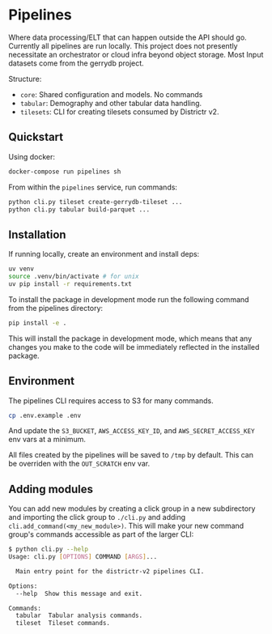 # Pipelines

Where data processing/ELT that can happen outside the API should go. Currently all pipelines are run locally.
This project does not presently necessitate an orchestrator or cloud infra beyond object storage.
Most Input datasets come from the gerrydb project.

Structure:

- `core`: Shared configuration and models. No commands
- `tabular`: Demography and other tabular data handling.
- `tilesets`: CLI for creating tilesets consumed by Districtr v2.

## Quickstart

Using docker:

```sh
docker-compose run pipelines sh
```

From within the `pipelines` service, run commands:

```sh
python cli.py tileset create-gerrydb-tileset ...
python cli.py tabular build-parquet ...
```

## Installation

If running locally, create an environment and install deps:

```bash
uv venv
source .venv/bin/activate # for unix
uv pip install -r requirements.txt
```

To install the package in development mode run the following command from the pipelines directory:

```bash
pip install -e .
```

This will install the package in development mode, which means that any changes you make to the code will be immediately reflected in the installed package.

## Environment

The pipelines CLI requires access to S3 for many commands.

```bash
cp .env.example .env
```

And update the `S3_BUCKET`, `AWS_ACCESS_KEY_ID`, and `AWS_SECRET_ACCESS_KEY` env vars at a minimum.

All files created by the pipelines will be saved to `/tmp` by default. This can be overriden with the `OUT_SCRATCH` env var.

## Adding modules

You can add new modules by creating a click group in a new subdirectory and importing the click group to `./cli.py` and adding `cli.add_command(<my_new_module>)`. This will make your new command group's commands accessible as part of the larger CLI:

```bash
$ python cli.py --help
Usage: cli.py [OPTIONS] COMMAND [ARGS]...

  Main entry point for the districtr-v2 pipelines CLI.

Options:
  --help  Show this message and exit.

Commands:
  tabular  Tabular analysis commands.
  tileset  Tileset commands.
```
